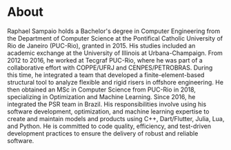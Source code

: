 # About

Raphael Sampaio holds a Bachelor's degree in Computer Engineering from the Department of Computer Science at the Pontifical Catholic University of Rio de Janeiro (PUC-Rio), granted in 2015. His studies included an academic exchange at the University of Illinois at Urbana-Champaign. From 2012 to 2016, he worked at Tecgraf PUC-Rio, where he was part of a collaborative effort with COPPE/UFRJ and CENPES/PETROBRAS. During this time, he integrated a team that developed a finite-element-based structural tool to analyze flexible and rigid risers in offshore engineering. He then obtained an MSc in Computer Science from PUC-Rio in 2018, specializing in Optimization and Machine Learning. Since 2016, he integrated the PSR team in Brazil. His responsibilities involve using his software development, optimization, and machine learning expertise to create and maintain models and products using C++, Dart/Flutter, Julia, Lua, and Python. He is committed to code quality, efficiency, and test-driven development practices to ensure the delivery of robust and reliable software.

<!--

## Julia Packages

- [AdvancedEncryptionStandard.jl](https://github.com/raphasampaio/AdvancedEncryptionStandard.jl)
- [Holidays.jl](https://github.com/raphasampaio/Holidays.jl)
- [MemoizedSerialization.jl](https://github.com/raphasampaio/MemoizedSerialization.jl)
- [NamingConventions.jl](https://github.com/raphasampaio/NamingConventions.jl)
- [ProgressTables.jl](https://github.com/raphasampaio/ProgressTables.jl)
- [RegularizedCovarianceMatrices.jl](https://github.com/raphasampaio/RegularizedCovarianceMatrices.jl)
- [SharedPreferences.jl](https://github.com/raphasampaio/SharedPreferences.jl)
- [UnsupervisedClustering.jl](https://github.com/raphasampaio/UnsupervisedClustering.jl)
- [WorldTimeAPI.jl](https://github.com/raphasampaio/WorldTimeAPI.jl)


**raphasampaio/raphasampaio** is a ✨ _special_ ✨ repository because its `README.md` (this file) appears on your GitHub profile.

Here are some ideas to get you started:

- 🔭 I’m currently working on ...
- 🌱 I’m currently learning ...
- 👯 I’m looking to collaborate on ...
- 🤔 I’m looking for help with ...
- 💬 Ask me about ...
- 📫 How to reach me: ...
- 😄 Pronouns: ...
- ⚡ Fun fact: ...
-->
